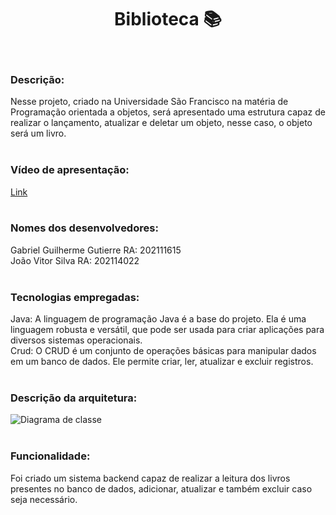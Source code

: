 # <h1 align="center">Biblioteca :books: </h1>
<br />

### Descrição: 
Nesse projeto, criado na Universidade São Francisco na matéria de Programação orientada a objetos, será apresentado uma estrutura capaz de realizar o lançamento, atualizar e deletar um objeto, nesse caso, o objeto será um livro.
<br /> <br />

### Vídeo de apresentação:
[Link](https://drive.google.com/file/d/1U4z3_XLzhxYJspIoh6XVKDBjR-zLvY2o/view)
<br /> <br />

### Nomes dos desenvolvedores:
Gabriel Guilherme Gutierre RA: 202111615 <br />
João Vitor Silva RA: 202114022 <br />
<br />

### Tecnologias empregadas:
Java: A linguagem de programação Java é a base do projeto. Ela é uma linguagem robusta e versátil, que pode ser usada para criar aplicações para diversos sistemas operacionais. <br />
Crud: O CRUD é um conjunto de operações básicas para manipular dados em um banco de dados. Ele permite criar, ler, atualizar e excluir registros.
<br /> <br />

### Descrição da arquitetura:
![Diagrama de classe](https://drive.google.com/file/d/1YG3zwUph5F3XcOlYuTXTib8VkBY5QbMk/view)
<br /> <br />

### Funcionalidade:
Foi criado um sistema backend capaz de realizar a leitura dos livros presentes no banco de dados, adicionar, atualizar e também excluir caso seja necessário.
